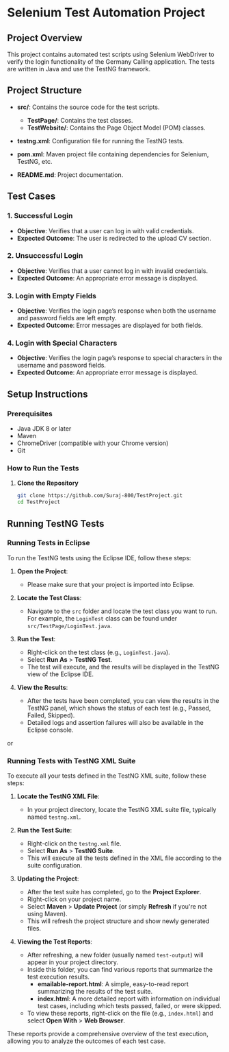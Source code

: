 # Selenium Test Automation Project

## Project Overview

This project contains automated test scripts using Selenium WebDriver to verify the login functionality of the Germany Calling application. The tests are written in Java and use the TestNG framework.

## Project Structure

- **src/**: Contains the source code for the test scripts.
  - **TestPage/**: Contains the test classes.
  - **TestWebsite/**: Contains the Page Object Model (POM) classes.

- **testng.xml**: Configuration file for running the TestNG tests.
- **pom.xml**: Maven project file containing dependencies for Selenium, TestNG, etc.
- **README.md**: Project documentation.

## Test Cases

### 1. Successful Login
- **Objective**: Verifies that a user can log in with valid credentials.
- **Expected Outcome**: The user is redirected to the upload CV section.

### 2. Unsuccessful Login
- **Objective**: Verifies that a user cannot log in with invalid credentials.
- **Expected Outcome**: An appropriate error message is displayed.

### 3. Login with Empty Fields
- **Objective**: Verifies the login page’s response when both the username and password fields are left empty.
- **Expected Outcome**: Error messages are displayed for both fields.

### 4. Login with Special Characters
- **Objective**: Verifies the login page’s response to special characters in the username and password fields.
- **Expected Outcome**: An appropriate error message is displayed.

## Setup Instructions

### Prerequisites

- Java JDK 8 or later
- Maven
- ChromeDriver (compatible with your Chrome version)
- Git

### How to Run the Tests

1. **Clone the Repository**
   ```bash
   git clone https://github.com/Suraj-800/TestProject.git
   cd TestProject

## Running TestNG Tests

### Running Tests in Eclipse

To run the TestNG tests using the Eclipse IDE, follow these steps:

1. **Open the Project**: 
   - Please make sure that your project is imported into Eclipse.

2. **Locate the Test Class**: 
   - Navigate to the `src` folder and locate the test class you want to run. For example, the `LoginTest` class can be found under `src/TestPage/LoginTest.java`.

3. **Run the Test**:
   - Right-click on the test class (e.g., `LoginTest.java`).
   - Select **Run As** > **TestNG Test**.
   - The test will execute, and the results will be displayed in the TestNG view of the Eclipse IDE.

4. **View the Results**:
   - After the tests have been completed, you can view the results in the TestNG panel, which shows the status of each test (e.g., Passed, Failed, Skipped).
   - Detailed logs and assertion failures will also be available in the Eclipse console.

or

### Running Tests with TestNG XML Suite

To execute all your tests defined in the TestNG XML suite, follow these steps:

1. **Locate the TestNG XML File**:
   - In your project directory, locate the TestNG XML suite file, typically named `testng.xml`.

2. **Run the Test Suite**:
   - Right-click on the `testng.xml` file.
   - Select **Run As** > **TestNG Suite**.
   - This will execute all the tests defined in the XML file according to the suite configuration.

3. **Updating the Project**:
   - After the test suite has completed, go to the **Project Explorer**.
   - Right-click on your project name.
   - Select **Maven** > **Update Project** (or simply **Refresh** if you're not using Maven).
   - This will refresh the project structure and show newly generated files.

4. **Viewing the Test Reports**:
   - After refreshing, a new folder (usually named `test-output`) will appear in your project directory.
   - Inside this folder, you can find various reports that summarize the test execution results.
     - **emailable-report.html**: A simple, easy-to-read report summarizing the results of the test suite.
     - **index.html**: A more detailed report with information on individual test cases, including which tests passed, failed, or were skipped.
   - To view these reports, right-click on the file (e.g., `index.html`) and select **Open With** > **Web Browser**.

These reports provide a comprehensive overview of the test execution, allowing you to analyze the outcomes of each test case.


   
